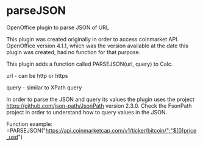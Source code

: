 # parseJSON
OpenOffice plugin to parse JSON of URL

This plugin was created originally in order to access coinmarket API.
OpenOffice version 4.1.1, which was the version available at the date this plugin was created, had no function for that purpose.

This plugin adds a function called PARSEJSON(url, query) to Calc.

url - can be http or https 
  
query - similar to XPath query

In order to parse the JSON and query its values the plugin uses the project https://github.com/json-path/JsonPath version 2.3.0.
Check the FsonPath project in order to understand how to query values in the JSON.

Function example:
=PARSEJSON("https://api.coinmarketcap.com/v1/ticker/bitcoin/";"$[0]price_usd")


